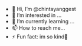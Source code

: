 - 👋 Hi, I’m @chintayanggest
- 👀 I’m interested in ...
- 🌱 I’m currently learning ...
- 📫 How to reach me...
- ⚡ Fun fact: im so kind🥰

<!---
chintayanggest/chintayanggest is a ✨ special ✨ repository because its `README.md` (this file) appears on your GitHub profile.
You can click the Preview link to take a look at your changes.
--->
